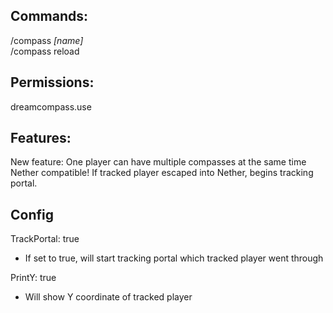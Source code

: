 ## Commands:

/compass *[name]* <br />
/compass reload

## Permissions:

dreamcompass.use

## Features:

New feature: One player can have multiple compasses at the same time
Nether compatible!
If tracked player escaped into Nether, begins tracking portal.

## Config

TrackPortal: true

 - If set to true, will start tracking portal which tracked player went through

PrintY: true

 - Will show Y coordinate of tracked player
